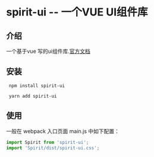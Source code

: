 # spirit-ui -- 一个VUE UI组件库
## 介绍
一个基于vue 写的ui组件库.[官方文档](https://gaolei11.github.io/spirit-ui/) 
## 安装
```
 npm install spirit-ui
 
 yarn add spirit-ui
```

## 使用
一般在 webpack 入口页面 main.js 中如下配置：
```javascript
import Spirit from 'spirit-ui';
import 'Spirit/dist/spirit-ui.css';
```


